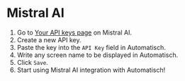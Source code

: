 # Mistral AI

1. Go to [Your API keys page](https://console.mistral.ai/api-keys/) on Mistral AI.
2. Create a new API key.
3. Paste the key into the `API Key` field in Automatisch.
4. Write any screen name to be displayed in Automatisch.
5. Click `Save`.
6. Start using Mistral AI integration with Automatisch!
